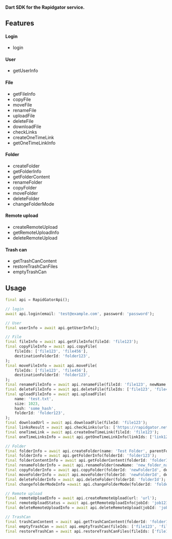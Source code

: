#### Dart SDK for the Rapidgator service.

## Features

#### Login
- login

#### User
- getUserInfo

#### File
- getFileInfo
- copyFile
- moveFile
- renameFile
- uploadFile
- deleteFile
- downloadFile
- checkLinks
- createOneTimeLink
- getOneTimeLinkInfo

#### Folder
- createFolder
- getFolderInfo
- getFolderContent
- renameFolder
- copyFolder
- moveFolder
- deleteFolder
- changeFolderMode

#### Remote upload
- createRemoteUpload
- getRemoteUploadInfo
- deleteRemoteUpload

#### Trash can
- getTrashCanContent
- restoreTrashCanFiles
- emptyTrashCan

## Usage

```dart
final api = RapidGatorApi();

// login
await api.login(email: 'test@example.com', password: 'password');

// User
final userInfo = await api.getUserInfo();

// File
final fileInfo = await api.getFileInfo(fileId: 'file123');
final copyFileInfo = await api.copyFile(
    fileIds: ['file123', 'file456'],
    destinationFolderId: 'folder123',
);
final moveFileInfo = await api.moveFile(
    fileIds: ['file123', 'file456'],
    destinationFolderId: 'folder123',
);
final renameFileInfo = await api.renameFile(fileId: 'file123', newName: 'new_name.txt',);
final deleteFileInfo = await api.deleteFile(fileIds: ['file123', 'file456']);
final uploadFileInfo = await api.uploadFile(
    name: 'test.txt',
    size: 1023,
    hash: 'some_hash',
    folderId: 'folder123',
);
final downloadUrl = await api.downloadFile(fileId: 'file123');
final linksResult = await api.checkLinks(urls: ['https://rapidgator.net/file/123']);
final oneTimeLink = await api.createOneTimeLink(fileId: 'file123');
final oneTimeLinksInfo = await api.getOneTimeLinkInfo(linkIds: ['link123', 'link456']);

// Folder
final folderInfo = await api.createFolder(name: 'Test Folder', parentFolderId: 'parent456');
final folderInfo = await api.getFolderInfo(folderId: 'folder123');
final folderContentInfo = await api.getFolderContent(folderId: 'folderId');
final renameFolderInfo = await api.renameFolder(newName: 'new_folder_name', folderId: 'newFolderId');
final copyFolderInfo = await api.copyFolder(folderId: 'newFolderId', destinationFolderId: 'folder123');
final moveFolderInfo = await api.moveFolder(folderId: 'newFolderId', destinationFolderId: 'folder123');
final deleteFolderInfo = await api.deleteFolder(folderId: 'folderId');
final changefolderModeInfo =await api.changeFolderMode(folderId: 'folderId', mode: 0);

// Remote upload
final remoteUploadInfo = await api.createRemoteUpload(url: 'url');
final remoteUploadStatus = await api.getRemoteUploadInfo(jobId: 'job123');
final deleteRemoteUploadInfo = await api.deleteRemoteUpload(jobId: 'jobId');

// TrashCan
final trashCanContent = await api.getTrashCanContent(folderId: 'folder123');
final emptyTrashCan = await api.emptyTrashCan(fileIds: ['file123', 'file456']);
final restoreTrashCan = await api.restoreTrashCanFiles(fileIds: ['file123', 'file456']);
```
